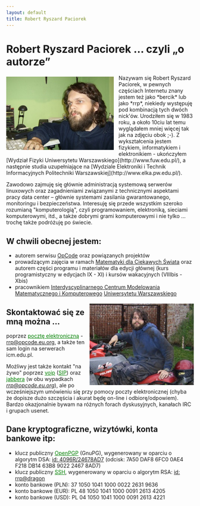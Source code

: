 ```yaml
---
layout: default
title: Robert Ryszard Paciorek
---
```


# Robert Ryszard Paciorek … czyli „o autorze”

<img src="/about/rrp/photo_1.jpg" alt="tak wyglądam ..." style="float: left; padding: 5px 13px 5px 0px;" />
Nazywam się Robert Ryszard Paciorek, w pewnych częściach Internetu znany jestem też jako *bercik* lub jako *rrp*, niekiedy występuję pod kombinacją tych dwóch nick'ów. Urodziłem się w 1983 roku, a około 10ciu lat temu wyglądałem mniej więcej tak jak na zdjęciu obok ;-).
Z wykształcenia jestem fizykiem, informatykiem i elektronikiem - ukończyłem [Wydział Fizyki Uniwersytetu Warszawskiego](http://www.fuw.edu.pl/), a następnie studia uzupełniające na [Wydziale Elektroniki i Technik Informacyjnych Politechniki Warszawskiej](http://www.elka.pw.edu.pl/).

Zawodowo zajmuję się głównie administracją systemową serwerów linuxowych oraz zagadnieniami związanymi z technicznymi aspektami pracy data center – głównie systemami zasilania gwarantowanego, monitoringu i bezpieczeństwa. Interesuję się przede wszystkim szeroko rozumianą "komputerologią", czyli programowaniem, elektroniką, sieciami komputerowymi, itd., a także dobrymi grami komputerowymi i nie tylko … trochę także podróżuję po świecie.

## W chwili obecnej jestem:

* autorem serwisu [OpCode](http://www.opcode.eu.org/) oraz powiązanych projektów
* prowadzącym zajęcia w ramach [Matematyki dla Ciekawych Świata](http://ciekawi.icm.edu.pl/) oraz autorem części programu i materiałów dla edycji głównej (kurs programistyczny w edycjach IX - XI) i kursów wakacyjnych (VIIIbis - Xbis)
* pracownikiem [Interdyscyplinarnego Centrum Modelowania Matematycznego i Komputerowego](http://www.icm.edu.pl/) [Uniwersytetu Warszawskiego](http://www.uw.edu.pl/)

<img src="/about/rrp/photo_2.jpg" alt="tak wyglądam ..." style="float: right; padding: 5px 0px 5px 13px;" />

## Skontaktować się ze mną można …

poprzez <a style="color: green" href="http://pl.wikipedia.org/wiki/Simple Mail Transfer Protocol">pocztę elektroniczną</a> - <a href="mailto:rrp@opcode.eu.org">rrp@opcode.eu.org</a>, a także ten sam login na serwerach icm.edu.pl.

Możliwy jest także kontakt "na żywo" poprzez <a style="color: green" href="http://pl.wikipedia.org/wiki/Voice over Internet Protocol">voip</a> (<a style="color: green" href="http://pl.wikipedia.org/wiki/Session Initiation Protocol">SIP</a>) oraz <a style="color: green" href="http://pl.wikipedia.org/wiki/Extensible Messaging and Presence Protocol">jabbera</a> (w obu wypadkach *rrp@opcode.eu.org*), ale po wcześniejszym umówieniu się przy pomocy poczty elektronicznej (chyba że dopisze dużo szczęścia i akurat będę on-line i odbiorę/odpowiem).
Bardzo okazjonalnie bywam na różnych forach dyskusyjnych, kanałach IRC i grupach usenet.

## Dane kryptograficzne, wizytówki, konta bankowe itp:

* klucz publiczny <a style="color: green" href="http://pl.wikipedia.org/wiki/OpenPGP">OpenPGP</a> (GnuPG), wygenerowany w oparciu o algorytm DSA: [id: 4096R/24678AD7](/about/rrp/pub_key-rrp.gpg) (odcisk: 7A50 DAF8 6FC0 0AE4 F218  DB14 63B8 9022 2467 8AD7)
* klucz publiczny <a style="color: green" href="http://pl.wikipedia.org/wiki/SSH">SSH</a>, wygenerowany w oparciu o algorytm RSA: [id: rrp@dragon](/about/rrp/pub_key-rrp.ssh)
* konto bankowe (PLN):    37 1050 1041 1000 0022 2631 9636
* konto bankowe (EUR): PL 48 1050 1041 1000 0091 2613 4205
* konto bankowe (USD): PL 04 1050 1041 1000 0091 2613 4221
